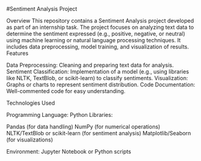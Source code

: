 #Sentiment Analysis Project

Overview
This repository contains a Sentiment Analysis project developed as part of an internship task. The project focuses on analyzing text data to determine the sentiment expressed (e.g., positive, negative, or neutral) using machine learning or natural language processing techniques. It includes data preprocessing, model training, and visualization of results.
Features

Data Preprocessing: Cleaning and preparing text data for analysis.
Sentiment Classification: Implementation of a model (e.g., using libraries like NLTK, TextBlob, or scikit-learn) to classify sentiments.
Visualization: Graphs or charts to represent sentiment distribution.
Code Documentation: Well-commented code for easy understanding.

Technologies Used

Programming Language: Python
Libraries:

Pandas (for data handling)
NumPy (for numerical operations)
NLTK/TextBlob or scikit-learn (for sentiment analysis)
Matplotlib/Seaborn (for visualizations)


Environment: Jupyter Notebook or Python scripts
